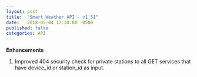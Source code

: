 ```yaml
---
layout: post
title:  "Smart Weather API - v1.51"
date:   2018-05-04 17:30:00 -0500
published: false
categories: API
---
```


**Enhancements**
1. Improved 404 security check for private stations to all GET services that have device_id or station_id as input.

